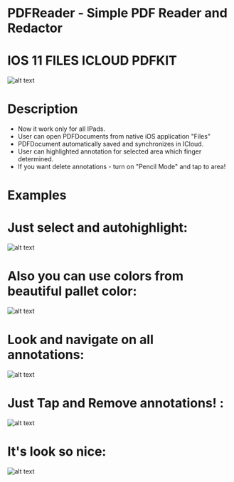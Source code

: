 # PDFReader - Simple PDF Reader and Redactor

# IOS 11 FILES ICLOUD PDFKIT


![alt text](https://preview.ibb.co/mVtVv8/desk.png)

# Description

- Now it work only for all IPads.
- User can open PDFDocuments from native iOS application "Files"
- PDFDocument automatically saved and synchronizes in ICloud.
- User can highlighted annotation for selected area which finger determined.
- If you want delete annotations - turn on "Pencil Mode" and tap to area!


# Examples

# Just select and autohighlight:

![alt text](https://thumbs.gfycat.com/ThriftyInfiniteKob-size_restricted.gif)


# Also you can use colors from beautiful pallet color:

![alt text](https://thumbs.gfycat.com/WarlikeAntiqueHoatzin-size_restricted.gif)


# Look and navigate on all annotations:

![alt text](https://thumbs.gfycat.com/QuerulousAdolescentAnchovy-size_restricted.gif)

# Just Tap and Remove annotations! :

![alt text](https://thumbs.gfycat.com/HairyPotableHusky-size_restricted.gif)


# It's look so nice:

![alt text](https://image.ibb.co/fOZqv8/onDevice.png)
 

